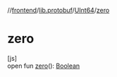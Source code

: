 //[frontend](../../../index.md)/[lib.protobuf](../index.md)/[UInt64](index.md)/[zero](zero.md)

# zero

[js]\
open fun [zero](zero.md)(): [Boolean](https://kotlinlang.org/api/latest/jvm/stdlib/kotlin/-boolean/index.html)
